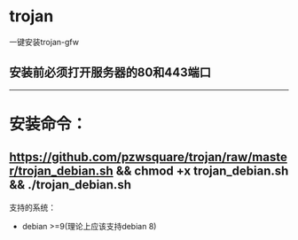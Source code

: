 ﻿# trojan
一键安装trojan-gfw
## 安装前必须打开服务器的80和443端口
---
# 安装命令：
https://github.com/pzwsquare/trojan/raw/master/trojan_debian.sh && chmod +x trojan_debian.sh && ./trojan_debian.sh
---
支持的系统：
- debian >=9(理论上应该支持debian 8)



